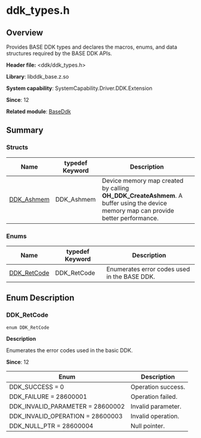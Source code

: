 # ddk_types.h
<!--Kit: Driver Development Kit-->
<!--Subsystem: Driver-->
<!--Owner: @lixinsheng2-->
<!--Designer: @w00373942-->
<!--Tester: @dong-dongzhen-->
<!--Adviser: @w_Machine_cc-->

## Overview

Provides BASE DDK types and declares the macros, enums, and data structures required by the BASE DDK APIs.

**Header file:** <ddk/ddk_types.h>

**Library**: libddk_base.z.so

**System capability**: SystemCapability.Driver.DDK.Extension

**Since**: 12

**Related module**: [BaseDdk](capi-baseddk.md)

## Summary

### Structs

| Name                                      | typedef Keyword| Description|
|------------------------------------------| -- | -- |
| [DDK_Ashmem](capi-baseddk-ddk-ashmem.md) | DDK_Ashmem | Device memory map created by calling **OH_DDK_CreateAshmem**. A buffer using the device memory map can provide better performance.|

### Enums

| Name| typedef Keyword| Description|
| -- | -- | -- |
| [DDK_RetCode](#ddk_retcode) | DDK_RetCode | Enumerates error codes used in the BASE DDK.|

## Enum Description

### DDK_RetCode

```
enum DDK_RetCode
```

**Description**

Enumerates the error codes used in the basic DDK.

**Since**: 12

| Enum| Description|
| -- | -- |
| DDK_SUCCESS = 0 | Operation success.|
| DDK_FAILURE = 28600001 | Operation failed.|
| DDK_INVALID_PARAMETER = 28600002 | Invalid parameter.|
| DDK_INVALID_OPERATION = 28600003 | Invalid operation.|
| DDK_NULL_PTR = 28600004 | Null pointer.|
